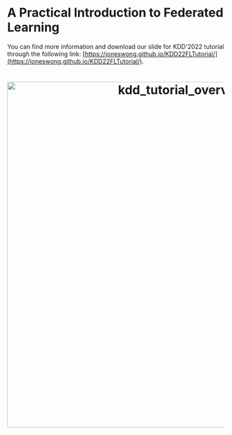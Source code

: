 # A Practical Introduction to Federated Learning

You can find more information and download our slide for KDD'2022 tutorial through the following link: [https://joneswong.github.io/KDD22FLTutorial/](https://joneswong.github.io/KDD22FLTutorial/).

<h1 align="center">
    <img src="https://img.alicdn.com/imgextra/i2/O1CN0128o8yt268dbtxc2sE_!!6000000007617-0-tps-1930-1080.jpg" width="800" alt="kdd_tutorial_overview">
</h1>
